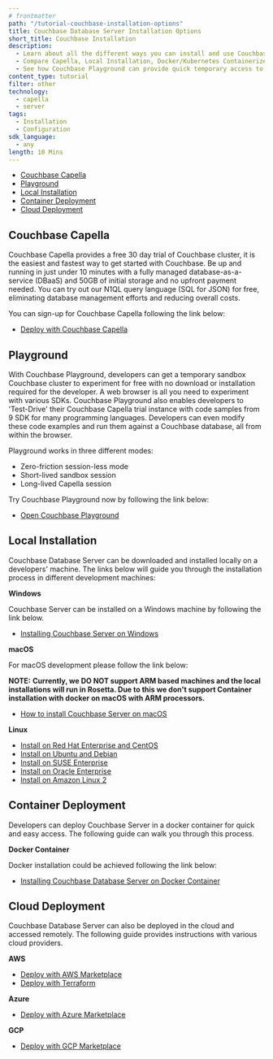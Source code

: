 ```yaml
---
# frontmatter
path: "/tutorial-couchbase-installation-options"
title: Couchbase Database Server Installation Options
short_title: Couchbase Installation
description: 
  - Learn about all the different ways you can install and use Couchbase
  - Compare Capella, Local Installation, Docker/Kubernetes Containerized Clusters, and in-VPC Cloud deployments to find the best solution for your needs
  - See how Couchbase Playground can provide quick temporary access to a Couchbase cluster for experimenting and testing
content_type: tutorial
filter: other
technology:
  - capella
  - server
tags:
  - Installation
  - Configuration
sdk_language:
  - any
length: 10 Mins
---
```


- [Couchbase Capella](#couchbase-capella)
- [Playground](#playground)
- [Local Installation](#local-installation)
- [Container Deployment](#container-deployment)
- [Cloud Deployment](#cloud-deployment)

## Couchbase Capella

Couchbase Capella provides a free 30 day trial of Couchbase cluster, it is the easiest and fastest way to get started with Couchbase. Be up and running in just under 10 minutes with a fully managed database-as-a-service (DBaaS) and 50GB of initial storage and no upfront payment needed. You can try out our N1QL query language (SQL for JSON) for free, eliminating database management efforts and reducing overall costs.

You can sign-up for Couchbase Capella following the link below:

- [Deploy with Couchbase Capella](https://developer.couchbase.com/tutorial-capella-sign-up-ui-overview?learningPath=learn/capella)

## Playground

With Couchbase Playground, developers can get a temporary sandbox Couchbase cluster to experiment for free with no download or installation required for the developer. A web browser is all you need to experiment with various SDKs. Couchbase Playground also enables developers to 'Test-Drive' their Couchbase Capella trial instance with code samples from 9 SDK for many programming languages. Developers can even modify these code examples and run them against a Couchbase database, all from within the browser.

Playground works in three different modes:

- Zero-friction session-less mode
- Short-lived sandbox session
- Long-lived Capella session

Try Couchbase Playground now by following the link below:

- <a href="https://cloud.couchbase.com/playground" target="_blank">Open Couchbase Playground</a> 

## Local Installation

Couchbase Database Server can be downloaded and installed locally on a developers' machine. The links below will guide you through the installation process in different development machines:

**Windows**

Couchbase Server can be installed on a Windows machine by following the link below.

- [Installing Couchbase Server on Windows](https://docs.couchbase.com/server/current/install/install-package-windows.html)
  
**macOS**

For macOS development please follow the link below:

**NOTE:** **Currently, we DO NOT support ARM based machines and the local installations will run in Rosetta. Due to this we don't support Container installation with docker on macOS with ARM processors.**

- [How to install Couchbase Server on macOS](https://docs.couchbase.com/server/current/install/macos-install.html)

**Linux**

- [Install on Red Hat Enterprise and CentOS](https://docs.couchbase.com/server/current/install/rhel-suse-install-intro.html)
- [Install on Ubuntu and Debian](https://docs.couchbase.com/server/current/install/ubuntu-debian-install.html)
- [Install on SUSE Enterprise](https://docs.couchbase.com/server/current/install/install_suse.html)
- [Install on Oracle Enterprise](https://docs.couchbase.com/server/current/install/install-oracle.html)
- [Install on Amazon Linux 2](https://docs.couchbase.com/server/current/install/amazon-linux2-install.html)

## Container Deployment

Developers can deploy Couchbase Server in a docker container for quick and easy access. The following guide can walk you through this process.

**Docker Container**

Docker installation could be achieved following the link below:

- [Installing Couchbase Database Server on Docker Container](https://docs.couchbase.com/server/current/install/getting-started-docker.html)

## Cloud Deployment

Couchbase Database Server can also be deployed in the cloud and accessed remotely. The following guide provides instructions with various cloud providers.

**AWS**

- [Deploy with AWS Marketplace](https://docs.couchbase.com/server/current/cloud/couchbase-aws-marketplace.html)
- [Deploy with Terraform](https://docs.couchbase.com/server/current/cloud/aws-terraform.html)

**Azure**

- [Deploy with Azure Marketplace](https://docs.couchbase.com/server/current/cloud/couchbase-azure-marketplace.html)

**GCP**

- [Deploy with GCP Marketplace](https://docs.couchbase.com/server/current/cloud/couchbase-gcp-cloud-launcher.html)
